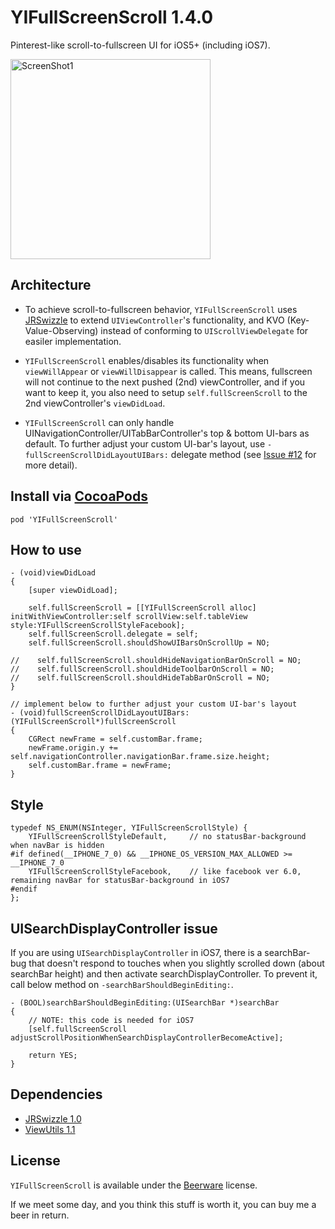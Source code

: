 YIFullScreenScroll 1.4.0
========================

Pinterest-like scroll-to-fullscreen UI for iOS5+ (including iOS7).

<img src="Screenshots/screenshot1.png" alt="ScreenShot1" width="320" />


Architecture
------------

- To achieve scroll-to-fullscreen behavior, `YIFullScreenScroll` uses [JRSwizzle](https://github.com/rentzsch/jrswizzle/) to extend `UIViewController`'s functionality, and KVO (Key-Value-Observing) instead of conforming to `UIScrollViewDelegate` for easiler implementation.

- `YIFullScreenScroll` enables/disables its functionality when `viewWillAppear` or `viewWillDisappear` is called. This means, fullscreen will not continue to the next pushed (2nd) viewController, and if you want to keep it, you also need to setup `self.fullScreenScroll` to the 2nd viewController's `viewDidLoad`.

- `YIFullScreenScroll` can only handle UINavigationController/UITabBarController's top & bottom UI-bars as default. To further adjust your custom UI-bar's layout, use `-fullScreenScrollDidLayoutUIBars:` delegate method (see [Issue #12](https://github.com/inamiy/YIFullScreenScroll/issues/12) for more detail).



Install via [CocoaPods](http://cocoapods.org/)
----------

```
pod 'YIFullScreenScroll'
```


How to use
----------

```
- (void)viewDidLoad
{
    [super viewDidLoad];

    self.fullScreenScroll = [[YIFullScreenScroll alloc] initWithViewController:self scrollView:self.tableView style:YIFullScreenScrollStyleFacebook];
    self.fullScreenScroll.delegate = self;
    self.fullScreenScroll.shouldShowUIBarsOnScrollUp = NO;

//    self.fullScreenScroll.shouldHideNavigationBarOnScroll = NO;
//    self.fullScreenScroll.shouldHideToolbarOnScroll = NO;
//    self.fullScreenScroll.shouldHideTabBarOnScroll = NO;
}

// implement below to further adjust your custom UI-bar's layout
- (void)fullScreenScrollDidLayoutUIBars:(YIFullScreenScroll*)fullScreenScroll 
{
    CGRect newFrame = self.customBar.frame;
    newFrame.origin.y += self.navigationController.navigationBar.frame.size.height;
    self.customBar.frame = newFrame;
}

```


Style
-----

```
typedef NS_ENUM(NSInteger, YIFullScreenScrollStyle) {
    YIFullScreenScrollStyleDefault,     // no statusBar-background when navBar is hidden
#if defined(__IPHONE_7_0) && __IPHONE_OS_VERSION_MAX_ALLOWED >= __IPHONE_7_0    
    YIFullScreenScrollStyleFacebook,    // like facebook ver 6.0, remaining navBar for statusBar-background in iOS7
#endif
};
```


UISearchDisplayController issue
-------------------------------

If you are using `UISearchDisplayController` in iOS7, there is a searchBar-bug that doesn't respond to touches when you slightly scrolled down (about searchBar height) and then activate searchDisplayController. To prevent it, call below method on `-searchBarShouldBeginEditing:`.

```
- (BOOL)searchBarShouldBeginEditing:(UISearchBar *)searchBar
{
    // NOTE: this code is needed for iOS7
    [self.fullScreenScroll adjustScrollPositionWhenSearchDisplayControllerBecomeActive];

    return YES;
}
```


Dependencies
------------
- [JRSwizzle 1.0](https://github.com/rentzsch/jrswizzle)
- [ViewUtils 1.1](https://github.com/nicklockwood/ViewUtils)


License
-------
`YIFullScreenScroll` is available under the [Beerware](http://en.wikipedia.org/wiki/Beerware) license.

If we meet some day, and you think this stuff is worth it, you can buy me a beer in return.
